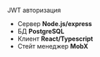 JWT авторизация

<ul>
  <li>Сервер <b>Node.js/express</b></li>
  <li>БД <b>PostgreSQL</b></li>
  <li>Клиент <b>React/Typescript</b></li>
  <li>Стейт менеджер <b>MobX</b></li>
</ul>
